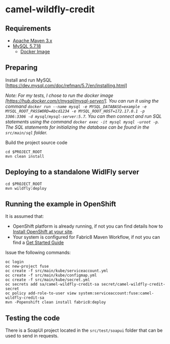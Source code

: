# camel-wildfly-credit

## Requirements

- [Apache Maven 3.x](http://maven.apache.org)
- [MySQL 5.7.18](https://www.mysql.com/oem/)
  - [Docker Image](https://hub.docker.com/r/mysql/mysql-server/)

## Preparing

Install and run MySQL [https://dev.mysql.com/doc/refman/5.7/en/installing.html]

_Note: For my tests, I chose to run the docker image [https://hub.docker.com/r/mysql/mysql-server/]. You can run it using the command `docker run --name mysql -e MYSQL_DATABASE=example -e MYSQL_ROOT_PASSWORD=Abcd1234 -e MYSQL_ROOT_HOST=172.17.0.1 -p 3306:3306 -d mysql/mysql-server:5.7`. You can then connect and run SQL statements using the command `docker exec -it mysql mysql -uroot -p`. The SQL statements for initializing the database can be found in the `src/main/sql` folder._

Build the project source code

```
cd $PROJECT_ROOT
mvn clean install
```

## Deploying to a standalone WidlFly server

```
cd $PROJECT_ROOT
mvn wildfly:deploy
```

## Running the example in OpenShift

It is assumed that:

- OpenShift platform is already running, if not you can find details how to [Install OpenShift at your site](https://docs.openshift.com/container-platform/3.9/install_config/index.html).
- Your system is configured for Fabric8 Maven Workflow, if not you can find a [Get Started Guide](https://access.redhat.com/documentation/en-us/red_hat_fuse/7.0/html/fuse_on_openshift_guide/)

Issue the following commands:

```
oc login
oc new-project fuse
oc create -f src/main/kube/serviceaccount.yml
oc create -f src/main/kube/configmap.yml
oc create -f src/main/kube/secret.yml
oc secrets add sa/camel-wildfly-credit-sa secret/camel-wildfly-credit-secret
oc policy add-role-to-user view system:serviceaccount:fuse:camel-wildfly-credit-sa
mvn -Popenshift clean install fabric8:deploy
```

## Testing the code

There is a SoapUI project located in the `src/test/soapui` folder that can be used to send in requests.
